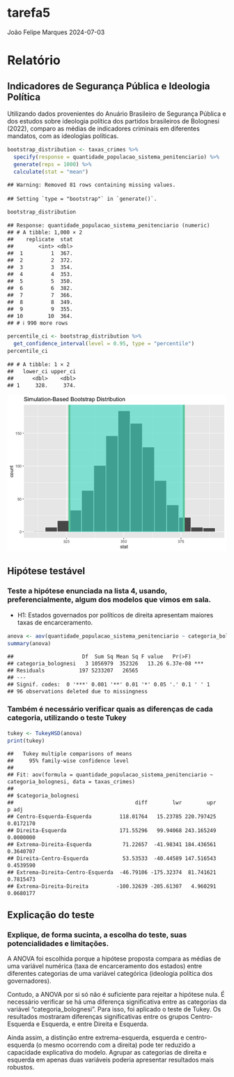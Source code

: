 tarefa5
================
João Felipe Marques
2024-07-03

# Relatório

## Indicadores de Segurança Pública e Ideologia Política

Utilizando dados provenientes do Anuário Brasileiro de Segurança Pública
e dos estudos sobre ideologia política dos partidos brasileiros de
Bolognesi (2022), comparo as médias de indicadores criminais em
diferentes mandatos, com as ideologias políticas.

``` r
bootstrap_distribution <- taxas_crimes %>% 
  specify(response = quantidade_populacao_sistema_penitenciario) %>% 
  generate(reps = 1000) %>% 
  calculate(stat = "mean")
```

    ## Warning: Removed 81 rows containing missing values.

    ## Setting `type = "bootstrap"` in `generate()`.

``` r
bootstrap_distribution
```

    ## Response: quantidade_populacao_sistema_penitenciario (numeric)
    ## # A tibble: 1,000 × 2
    ##    replicate  stat
    ##        <int> <dbl>
    ##  1         1  367.
    ##  2         2  372.
    ##  3         3  354.
    ##  4         4  353.
    ##  5         5  350.
    ##  6         6  382.
    ##  7         7  366.
    ##  8         8  349.
    ##  9         9  355.
    ## 10        10  364.
    ## # ℹ 990 more rows

``` r
percentile_ci <- bootstrap_distribution %>% 
  get_confidence_interval(level = 0.95, type = "percentile")
percentile_ci
```

    ## # A tibble: 1 × 2
    ##   lower_ci upper_ci
    ##      <dbl>    <dbl>
    ## 1     328.     374.

![](tarefa5_files/figure-gfm/unnamed-chunk-3-1.png)<!-- -->

## Hipótese testável

### Teste a hipótese enunciada na lista 4, usando, preferencialmente, algum dos modelos que vimos em sala.

- H1: Estados governados por políticos de direita apresentam maiores
  taxas de encarceramento.

``` r
anova <- aov(quantidade_populacao_sistema_penitenciario ~ categoria_bolognesi, data = taxas_crimes)
summary(anova)
```

    ##                      Df  Sum Sq Mean Sq F value   Pr(>F)    
    ## categoria_bolognesi   3 1056979  352326   13.26 6.37e-08 ***
    ## Residuals           197 5233207   26565                     
    ## ---
    ## Signif. codes:  0 '***' 0.001 '**' 0.01 '*' 0.05 '.' 0.1 ' ' 1
    ## 96 observations deleted due to missingness

### Também é necessário verificar quais as diferenças de cada categoria, utilizando o teste Tukey

``` r
tukey <- TukeyHSD(anova)
print(tukey)
```

    ##   Tukey multiple comparisons of means
    ##     95% family-wise confidence level
    ## 
    ## Fit: aov(formula = quantidade_populacao_sistema_penitenciario ~ categoria_bolognesi, data = taxas_crimes)
    ## 
    ## $categoria_bolognesi
    ##                                       diff        lwr        upr     p adj
    ## Centro-Esquerda-Esquerda         118.01764   15.23785 220.797425 0.0172170
    ## Direita-Esquerda                 171.55296   99.94068 243.165249 0.0000000
    ## Extrema-Direita-Esquerda          71.22657  -41.98341 184.436561 0.3640707
    ## Direita-Centro-Esquerda           53.53533  -40.44589 147.516543 0.4539590
    ## Extrema-Direita-Centro-Esquerda  -46.79106 -175.32374  81.741621 0.7815473
    ## Extrema-Direita-Direita         -100.32639 -205.61307   4.960291 0.0680177

## Explicação do teste

### Explique, de forma sucinta, a escolha do teste, suas potencialidades e limitações.

A ANOVA foi escolhida porque a hipótese proposta compara as médias de
uma variável numérica (taxa de encarceramento dos estados) entre
diferentes categorias de uma variável categórica (ideologia política dos
governadores).

Contudo, a ANOVA por si só não é suficiente para rejeitar a hipótese
nula. É necessário verificar se há uma diferença significativa entre as
categorias da variável “categoria_bolognesi”. Para isso, foi aplicado o
teste de Tukey. Os resultados mostraram diferenças significativas entre
os grupos Centro-Esquerda e Esquerda, e entre Direita e Esquerda.

Ainda assim, a distinção entre extrema-esquerda, esquerda e
centro-esquerda (o mesmo ocorrendo com a direita) pode ter reduzido a
capacidade explicativa do modelo. Agrupar as categorias de direita e
esquerda em apenas duas variáveis poderia apresentar resultados mais
robustos.
